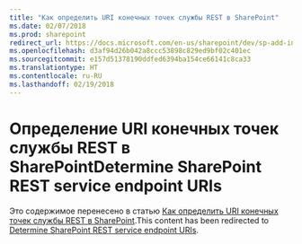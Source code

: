 ```yaml
---
title: "Как определить URI конечных точек службы REST в SharePoint"
ms.date: 02/07/2018
ms.prod: sharepoint
redirect_url: https://docs.microsoft.com/en-us/sharepoint/dev/sp-add-ins/determine-sharepoint-rest-service-endpoint-uris/
ms.openlocfilehash: d3af94d26b042a8ccc53898c829ed9bf02c401ec
ms.sourcegitcommit: e157d51378190ddfed6394ba154ce66141c8ca33
ms.translationtype: HT
ms.contentlocale: ru-RU
ms.lasthandoff: 02/19/2018
---
```

# <a name="determine-sharepoint-rest-service-endpoint-uris"></a><span data-ttu-id="891fd-102">Определение URI конечных точек службы REST в SharePoint</span><span class="sxs-lookup"><span data-stu-id="891fd-102">Determine SharePoint REST service endpoint URIs</span></span>

<span data-ttu-id="891fd-103">Это содержимое перенесено в статью [Как определить URI конечных точек службы REST в SharePoint](../../sp-add-ins/determine-sharepoint-rest-service-endpoint-uris.md).</span><span class="sxs-lookup"><span data-stu-id="891fd-103">This content has been redirected to [Determine SharePoint REST service endpoint URIs](../../sp-add-ins/determine-sharepoint-rest-service-endpoint-uris.md).</span></span>